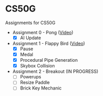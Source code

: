 
# CS50G

 Assignments for CS50G

- Assignment 0 - Pong ([Video](https://youtu.be/Pl4XFRx5gYs))
  - [x] AI Update

- Assignment 1 - Flappy Bird ([Video](https://youtu.be/WxNL9tlGBVQ))
  - [x] Pause
  - [x] Medal
  - [x] Procedural Pipe Generation
  - [x] Skybox Collision

- Assignment 2 - Breakout (IN PROGRESS)
  - [ ] Powerups
  - [ ] Resize Paddle
  - [ ] Brick Key Mechanic
